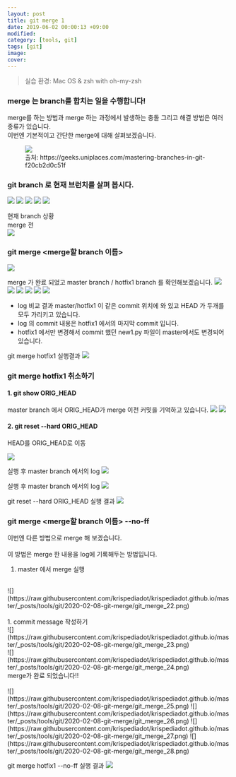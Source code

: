 ```yaml
---
layout: post
title: git merge 1
date: 2019-06-02 00:00:13 +09:00
modified: 
category: [tools, git]
tags: [git]
image: 
cover: 
---
```


>실습 환경: Mac OS & zsh with oh-my-zsh

### merge 는 branch를 합치는 일을 수행합니다!<br>

merge를 하는 방법과 merge 하는 과정에서 발생하는 충돌 그리고 해결 방법은 여러 종류가 있습니다. <br>
이번엔 기본적이고 간단한 merge에 대해 살펴보겠습니다.<br>
<figure>
<img src="https://raw.githubusercontent.com/krispediadot/krispediadot.github.io/master/_posts/tools/git/2020-02-08-git-merge/git_merge_1.png">
<figcaption>출처: https://geeks.uniplaces.com/mastering-branches-in-git-f20cb2d0c51f</figcaption>
</figure>

### git branch 로 현재 브런치를 살펴 봅시다.
![](https://raw.githubusercontent.com/krispediadot/krispediadot.github.io/master/_posts/tools/git/2020-02-08-git-merge/git_merge_2.png)
![](https://raw.githubusercontent.com/krispediadot/krispediadot.github.io/master/_posts/tools/git/2020-02-08-git-merge/git_merge_3.png)
![](https://raw.githubusercontent.com/krispediadot/krispediadot.github.io/master/_posts/tools/git/2020-02-08-git-merge/git_merge_4.png)
![](https://raw.githubusercontent.com/krispediadot/krispediadot.github.io/master/_posts/tools/git/2020-02-08-git-merge/git_merge_5.png)
![](https://raw.githubusercontent.com/krispediadot/krispediadot.github.io/master/_posts/tools/git/2020-02-08-git-merge/git_merge_6.png)

현재 branch 상황<br>
merge 전 <br>
![](https://raw.githubusercontent.com/krispediadot/krispediadot.github.io/master/_posts/tools/git/2020-02-08-git-merge/git_merge_7.png)

### git merge <merge할 branch 이름>
![](https://raw.githubusercontent.com/krispediadot/krispediadot.github.io/master/_posts/tools/git/2020-02-08-git-merge/git_merge_8.png)

merge 가 완료 되었고 master branch / hotfix1 branch 를 확인해보겠습니다.
![](https://raw.githubusercontent.com/krispediadot/krispediadot.github.io/master/_posts/tools/git/2020-02-08-git-merge/git_merge_9.png)
![](https://raw.githubusercontent.com/krispediadot/krispediadot.github.io/master/_posts/tools/git/2020-02-08-git-merge/git_merge_10.png)
![](https://raw.githubusercontent.com/krispediadot/krispediadot.github.io/master/_posts/tools/git/2020-02-08-git-merge/git_merge_11.png)
![](https://raw.githubusercontent.com/krispediadot/krispediadot.github.io/master/_posts/tools/git/2020-02-08-git-merge/git_merge_12.png)
![](https://raw.githubusercontent.com/krispediadot/krispediadot.github.io/master/_posts/tools/git/2020-02-08-git-merge/git_merge_13.png)
![](https://raw.githubusercontent.com/krispediadot/krispediadot.github.io/master/_posts/tools/git/2020-02-08-git-merge/git_merge_14.png)

 - log 비교 결과 master/hotfix1 이 같은 commit 위치에 와 있고 HEAD 가 두개를 모두 가리키고 있습니다. 
- log 의 commit 내용은 hotfix1 에서의 마지막 commit 입니다.
- hotfix1 에서만 변경해서 commit 했던 new1.py 파일이 master에서도 변경되어 있습니다.

git merge hotfix1 실행결과
![](https://raw.githubusercontent.com/krispediadot/krispediadot.github.io/master/_posts/tools/git/2020-02-08-git-merge/git_merge_15.png)

### git merge hotfix1  취소하기
#### 1. git show ORIG_HEAD
master branch 에서 ORIG_HEAD가 merge 이전 커밋을 기억하고 있습니다.
![](https://raw.githubusercontent.com/krispediadot/krispediadot.github.io/master/_posts/tools/git/2020-02-08-git-merge/git_merge_16.png)
![](https://raw.githubusercontent.com/krispediadot/krispediadot.github.io/master/_posts/tools/git/2020-02-08-git-merge/git_merge_17.png)

#### 2. git reset --hard ORIG_HEAD
HEAD를 ORIG_HEAD로 이동

![](https://raw.githubusercontent.com/krispediadot/krispediadot.github.io/master/_posts/tools/git/2020-02-08-git-merge/git_merge_18.png)

실행 후 master branch 에서의 log
![](https://raw.githubusercontent.com/krispediadot/krispediadot.github.io/master/_posts/tools/git/2020-02-08-git-merge/git_merge_19.png)

실행 후 master branch 에서의 log
![](https://raw.githubusercontent.com/krispediadot/krispediadot.github.io/master/_posts/tools/git/2020-02-08-git-merge/git_merge_20.png)

git reset --hard ORIG_HEAD 실행 결과
![](https://raw.githubusercontent.com/krispediadot/krispediadot.github.io/master/_posts/tools/git/2020-02-08-git-merge/git_merge_21.png)

### git merge <merge할 branch 이름> --no-ff
이번엔 다른 방법으로 merge 해 보겠습니다. <br>
<br>
이 방법은 merge 한 내용을 log에 기록해두는 방법입니다.<br>
1. master 에서 merge 실행<br>
<br>
![](https://raw.githubusercontent.com/krispediadot/krispediadot.github.io/master/_posts/tools/git/2020-02-08-git-merge/git_merge_22.png)
<br><br>
1. commit message 작성하기<br>
![](https://raw.githubusercontent.com/krispediadot/krispediadot.github.io/master/_posts/tools/git/2020-02-08-git-merge/git_merge_23.png)
<br>
![](https://raw.githubusercontent.com/krispediadot/krispediadot.github.io/master/_posts/tools/git/2020-02-08-git-merge/git_merge_24.png)
<br>
merge가 완료 되었습니다!!<br>
<br>
![](https://raw.githubusercontent.com/krispediadot/krispediadot.github.io/master/_posts/tools/git/2020-02-08-git-merge/git_merge_25.png)
![](https://raw.githubusercontent.com/krispediadot/krispediadot.github.io/master/_posts/tools/git/2020-02-08-git-merge/git_merge_26.png)
![](https://raw.githubusercontent.com/krispediadot/krispediadot.github.io/master/_posts/tools/git/2020-02-08-git-merge/git_merge_27.png)
![](https://raw.githubusercontent.com/krispediadot/krispediadot.github.io/master/_posts/tools/git/2020-02-08-git-merge/git_merge_28.png)

git merge hotfix1 --no-ff 실행 결과
![](https://raw.githubusercontent.com/krispediadot/krispediadot.github.io/master/_posts/tools/git/2020-02-08-git-merge/git_merge_29.png)

